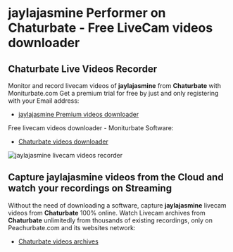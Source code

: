 # jaylajasmine Performer on Chaturbate - Free LiveCam videos downloader

## Chaturbate Live Videos Recorder

Monitor and record livecam videos of **jaylajasmine** from **Chaturbate** with Moniturbate.com
Get a premium trial for free by just and only registering with your Email address:
* [jaylajasmine Premium videos downloader](https://moniturbate.com/request-demo-licence-key.html)

Free livecam videos downloader - Moniturbate Software:
* [Chaturbate videos downloader](https://moniturbate.com/moniturbate-download-software.html)

![jaylajasmine livecam videos recorder](https://peachurnet.com/templates/moniturbate-software.png)


## Capture jaylajasmine videos from the Cloud and watch your recordings on Streaming

Without the need of downloading a software, capture **jaylajasmine** livecam videos from **Chaturbate** 100% online.
Watch Livecam archives from **Chaturbate** unlimitedly from thousands of existing recordings, only on Peachurbate.com and its websites network:
* [Chaturbate videos archives](https://peachurnet.com/)